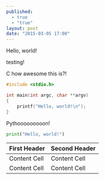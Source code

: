 ```yaml
---
published: 
  - true
  - "true"
layout: post
date: "2015-03-05 17:00"
---
```


Hello, world!

testing!

C how awesome this is?!
```c
#include <stdio.h>

int main(int argc, char **argv)
{
    printf("Hello, world!\n");
}
```

Pythooooooooon!
```python
print("Hello, world!")
```

| First Header  | Second Header |
| ------------- | ------------- |
| Content Cell  | Content Cell  |
| Content Cell  | Content Cell  |